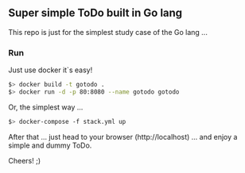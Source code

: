 ## Super simple ToDo built in Go lang

This repo is just for the simplest study case of the Go lang ...

### Run

Just use docker it`s easy!

```bash
$> docker build -t gotodo .
$> docker run -d -p 80:8080 --name gotodo gotodo
```

Or, the simplest way ...

```bash
$> docker-compose -f stack.yml up
```

After that ... just head to your browser (http://localhost) ... and enjoy a simple and dummy ToDo.

Cheers! ;)